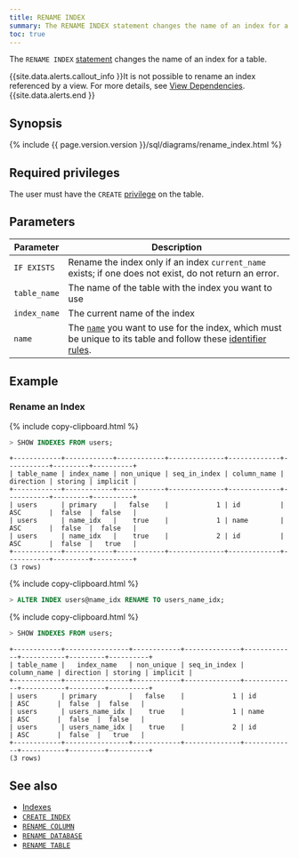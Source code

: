```yaml
---
title: RENAME INDEX
summary: The RENAME INDEX statement changes the name of an index for a table.
toc: true
---
```


The `RENAME INDEX` [statement](sql-statements.html) changes the name of an index for a table.

{{site.data.alerts.callout_info }}It is not possible to rename an index referenced by a view. For more details, see <a href="views.html#view-dependencies">View Dependencies</a>.{{site.data.alerts.end }}


## Synopsis

<div>
  {% include {{ page.version.version }}/sql/diagrams/rename_index.html %}
</div>

## Required privileges

The user must have the `CREATE` [privilege](authorization.html#assign-privileges) on the table.

## Parameters

 Parameter | Description
-----------|-------------
 `IF EXISTS` | Rename the index only if an index `current_name` exists; if one does not exist, do not return an error.
 `table_name` | The name of the table with the index you want to use
 `index_name` | The current name of the index
 `name` | The [`name`](sql-grammar.html#name) you want to use for the index, which must be unique to its table and follow these [identifier rules](keywords-and-identifiers.html#identifiers).

## Example

### Rename an Index

{% include copy-clipboard.html %}
~~~ sql
> SHOW INDEXES FROM users;
~~~

~~~
+------------+------------+------------+--------------+-------------+-----------+---------+----------+
| table_name | index_name | non_unique | seq_in_index | column_name | direction | storing | implicit |
+------------+------------+------------+--------------+-------------+-----------+---------+----------+
| users      | primary    |   false    |            1 | id          | ASC       |  false  |  false   |
| users      | name_idx   |    true    |            1 | name        | ASC       |  false  |  false   |
| users      | name_idx   |    true    |            2 | id          | ASC       |  false  |   true   |
+------------+------------+------------+--------------+-------------+-----------+---------+----------+
(3 rows)
~~~

{% include copy-clipboard.html %}
~~~ sql
> ALTER INDEX users@name_idx RENAME TO users_name_idx;
~~~

{% include copy-clipboard.html %}
~~~ sql
> SHOW INDEXES FROM users;
~~~

~~~
+------------+----------------+------------+--------------+-------------+-----------+---------+----------+
| table_name |   index_name   | non_unique | seq_in_index | column_name | direction | storing | implicit |
+------------+----------------+------------+--------------+-------------+-----------+---------+----------+
| users      | primary        |   false    |            1 | id          | ASC       |  false  |  false   |
| users      | users_name_idx |    true    |            1 | name        | ASC       |  false  |  false   |
| users      | users_name_idx |    true    |            2 | id          | ASC       |  false  |   true   |
+------------+----------------+------------+--------------+-------------+-----------+---------+----------+
(3 rows)
~~~

## See also

- [Indexes](indexes.html)
- [`CREATE INDEX`](create-index.html)
- [`RENAME COLUMN`](rename-column.html)
- [`RENAME DATABASE`](rename-database.html)
- [`RENAME TABLE`](rename-table.html)
